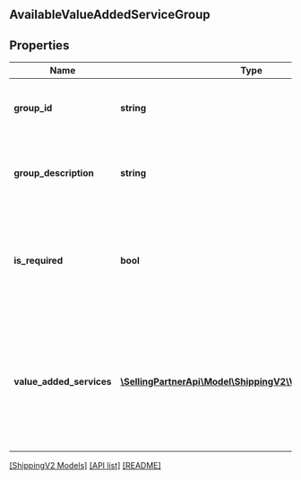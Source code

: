 ## AvailableValueAddedServiceGroup

## Properties

Name | Type | Description | Notes
------------ | ------------- | ------------- | -------------
**group_id** | **string** | The type of the value-added service group. |
**group_description** | **string** | The name of the value-added service group. |
**is_required** | **bool** | When true, one or more of the value-added services listed must be specified. |
**value_added_services** | [**\SellingPartnerApi\Model\ShippingV2\ValueAddedService[]**](ValueAddedService.md) | A list of optional value-added services available for purchase with a shipping service offering. | [optional]

[[ShippingV2 Models]](../) [[API list]](../../Api) [[README]](../../../README.md)
